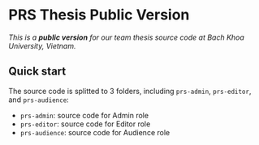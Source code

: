 # PRS Thesis Public Version

*This is a **public version** for our team thesis source code at Bach Khoa University, Vietnam.*

## Quick start

The source code is splitted to 3 folders, including `prs-admin`, `prs-editor`, and `prs-audience`:

+ `prs-admin`: source code for Admin role
+ `prs-editor`: source code for Editor role
+ `prs-audience`: source code for Audience role
